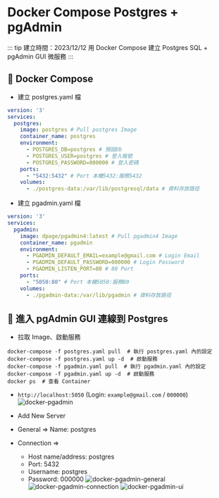 # Docker Compose Postgres + pgAdmin

::: tip 建立時間：2023/12/12
用 Docker Compose 建立 Postgres SQL + pgAdmin GUI 微服務
:::

## :pushpin: Docker Compose

- 建立 postgres.yaml 檔
``` yaml
version: '3'
services:
  postgres:
    image: postgres # Pull postgres Image
    container_name: postgres
    environment:
      - POSTGRES_DB=postgres # 預設Db
      - POSTGRES_USER=postgres # 登入帳號
      - POSTGRES_PASSWORD=000000 # 登入密碼
    ports:
      - "5432:5432" # Port 本機5432:服務5432
    volumes:
      - ./postgres-data:/var/lib/postgresql/data # 資料存放路徑
```

- 建立 pgadmin.yaml 檔
``` yaml
version: '3'
services:
  pgadmin:
    image: dpage/pgadmin4:latest # Pull pgadmin4 Image
    container_name: pgadmin
    environment:
      - PGADMIN_DEFAULT_EMAIL=example@gmail.com # Login Email
      - PGADMIN_DEFAULT_PASSWORD=000000 # Login Password
      - PGADMIN_LISTEN_PORT=80 # 80 Port
    ports:
      - "5050:80" # Port 本機5050:服務80
    volumes:
      - ./pgadmin-data:/var/lib/pgadmin # 資料存放路徑

```

## :pushpin: 進入 pgAdmin GUI 連線到 Postgres

- 拉取 Image、啟動服務
``` shell
docker-compose -f postgres.yaml pull  # 執行 postgres.yaml 內的設定
docker-compose -f postgres.yaml up -d  # 啟動服務
docker-compose -f pgadmin.yaml pull  # 執行 pgadmin.yaml 內的設定
docker-compose -f pgadmin.yaml up -d  # 啟動服務
docker ps  # 查看 Container
```

- `http://localhost:5050`  (Login: `example@gmail.com` / `000000`)
![docker-pgadmin](/public/docker/docker-postgres/docker-pgadmin.png)

- Add New Server
- General => Name: postgres
- Connection => 
    - Host name/address: postgres
    - Port: 5432
    - Username: postgres
    - Password: 000000
![docker-pgadmin-general](/public/docker/docker-postgres/docker-pgadmin-general.png)
![docker-pgadmin-connection](/public/docker/docker-postgres/docker-pgadmin-connection.png)
![docker-pgadmin-ui](/public/docker/docker-postgres/docker-pgadmin-ui.png)

